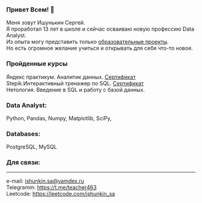 ### Привет Всем! 👋

<!--
**ishunkinsa/ishunkinsa** is a ✨ _special_ ✨ repository because its `README.md` (this file) appears on your GitHub profile.

Here are some ideas to get you started:

- 🔭 I’m currently working on ...
- 🌱 I’m currently learning ...
- 👯 I’m looking to collaborate on ...
- 🤔 I’m looking for help with ...
- 💬 Ask me about ...
- 📫 How to reach me: ...
- 😄 Pronouns: ...
- ⚡ Fun fact: ...
-->

Меня зовут Ишунькин Сергей.<br>
Я проработал 13 лет в школе и сейчас осваиваю новую профессию Data Analyst.<br>
Из опыта могу представить только [образовательные проекты](https://github.com/ishunkinsa/yandex_practicum_DA).<br>
Но есть огромное желание учиться и открывать для себя что-то новое.

### Пройденные курсы
Яндекс практикум. Аналитик данных. [Сертификат](https://github.com/ishunkinsa/ishunkinsa/blob/main/%D0%98%D0%A1A_20232DA00751.pdf)<br>
Stepik.Интерактивный тренажер по SQL. [Сертификат](https://github.com/ishunkinsa/ishunkinsa/blob/main/%D0%98%D0%A1%D0%90-stepik-certificate.pdf)<br>
Нетология. Введение в SQL и работу с базой данных.<br>
### Data Analyst: 
Python, Pandas, Numpy, Matplotlib, SciPy,

### Databases: 
PostgreSQL, MySQL 

### Для связи:
---
e-mail: ishunkin.sa@yamdex.ru<br>
Telegramm: https://t.me/teacher463<br>
Leetcode: https://leetcode.com/ishunkin_sa<br>

